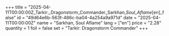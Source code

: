 +++
title = "2025-04-11T00:00:00Z_Tarkir:_Dragonstorm_Commander_Sarkhan,_Soul_Aflame_[en]_false"
id = "49d64e6b-563f-486c-ba04-4a254a9a971d"
date = "2025-04-11T00:00:00Z"
name = "Sarkhan, Soul Aflame"
lang = ["en"]
price = "2.28"
quantity = 1
foil = false
set = "Tarkir: Dragonstorm Commander"
+++
